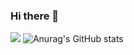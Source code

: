 ### Hi there 👋
<a href="https://jinaon.tistory.com/" target="_blank"><img src="https://img.shields.io/badge/Blog-F3E2A9?style=for-the-badge&logo=tistory&logoColor=000000"/></a>
![Anurag's GitHub stats](https://github-readme-stats.vercel.app/api?username=jina5&show_icons=true&theme=solarized-light)
<!--
**jina5/jina5** is a ✨ _special_ ✨ repository because its `README.md` (this file) appears on your GitHub profile.

Here are some ideas to get you started:

- 🔭 I’m currently working on ...
- 🌱 I’m currently learning ...
- 👯 I’m looking to collaborate on ...
- 🤔 I’m looking for help with ...
- 💬 Ask me about ...
- 📫 How to reach me: ...
- 😄 Pronouns: ...
- ⚡ Fun fact: ...
-->

